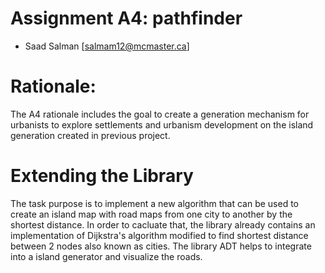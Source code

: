 # Assignment A4: pathfinder

-   Saad Salman [salmam12@mcmaster.ca]

# Rationale:
The  A4 rationale includes the goal to create a generation mechanism for urbanists to explore settlements 
and urbanism development on the island generation created in previous project. 

# Extending the Library
The task purpose is to implement a new algorithm that can be used to create an island map with road maps from
one city to another by the shortest distance. In order to cacluate that, the library already contains 
an implementation of Dijkstra's algorithm modified to find shortest distance between 2 nodes also known as cities.
The library ADT helps to integrate into a island generator and visualize the roads.